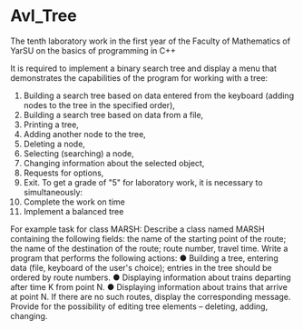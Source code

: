 # Avl_Tree
The tenth laboratory work in the first year of the Faculty of Mathematics of YarSU on the basics of programming in C++

It is required to implement a binary search tree and display a menu that demonstrates
the capabilities of the program for working with a tree:
1. Building a search tree based on data entered from the keyboard (adding
nodes to the tree in the specified order),
2. Building a search tree based on data from a file,
3. Printing a tree,
4. Adding another node to the tree,
5. Deleting a node,
6. Selecting (searching) a node,
7. Changing information about the selected object,
8. Requests for options,
9. Exit.
To get a grade of "5" for laboratory work, it is necessary to simultaneously:
1. Complete the work on time
2. Implement a balanced tree

For example task for class MARSH:
Describe a class named MARSH containing the following fields: the name of the starting point
of the route; the name of the destination of the route; route number, travel time. Write
a program that performs the following actions:
● Building a tree, entering data (file, keyboard of the user's choice); entries in
the tree should be ordered by route numbers.
● Displaying information about trains departing after time K from point N.
● Displaying information about trains that arrive at point N.
If there are no such routes, display the corresponding message.
Provide for the possibility of editing tree elements – deleting, adding,
changing.
